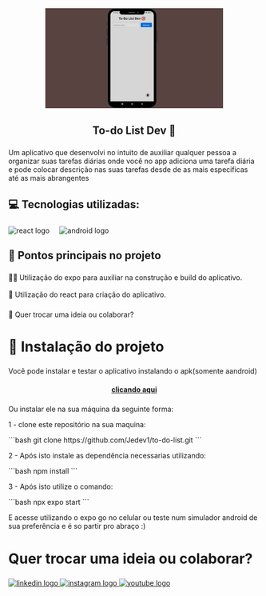 <div align="center">
  <img height="200" src="mobile-preview.png"  />
</div>

###

<h2 align="center">To-do List Dev 🎯</h2>

###

<p align="left">Um aplicativo que desenvolvi no intuito de auxiliar qualquer pessoa a organizar suas tarefas diárias onde você no app adiciona uma tarefa diária e pode colocar descrição nas suas tarefas desde de as mais especificas até as mais abrangentes</p>

###

<h2 align="left">💻 Tecnologias utilizadas:</h2>

###

<div align="left">
  <img src="https://skillicons.dev/icons?i=react" height="40" alt="react logo"  />
  <img width="12" />
  <img src="https://cdn.simpleicons.org/android/3DDC84" height="40" alt="android logo"  />
</div>

###

<h2 align="left">🎯 Pontos principais no projeto</h2>

###

<p align="left">👨‍💻 Utilização do expo para auxiliar na construção e build do aplicativo.<br><br>📱  Utilização do react para criação do aplicativo.</p>

###

<p align="left">📌 Quer trocar uma ideia ou colaborar?</p>

###

<h1 align="left">📃 Instalação do projeto</h1>

###

<p align="left">Você pode instalar e testar o aplicativo instalando o apk(somente aandroid)</p>
<h4 align="center"><a href="https://drive.google.com/file/d/1n3gpHkmnIA8OWyfSGCGLu6yXvlkFpxUA/view?usp=sharing">clicando aqui</a></h4>

###

<p align="left">Ou instalar ele na sua máquina da seguinte forma:</p>
<p align="left">1 - clone este repositório na sua maquina: </p>
```bash
   git clone https://github.com/Jedev1/to-do-list.git
   ```
<p align="left">2 - Após isto instale as dependência necessarias utilizando: </p>
```bash
   npm install
   ```

<p align="left">3 - Após isto utilize o comando: </p>
```bash
   npx expo start
   ```
<p align="left">E acesse utilizando o expo go no celular ou teste num simulador android de sua preferência e é so partir pro abraço :) </p>


###

<h1 align="left">Quer trocar uma ideia ou colaborar?</h1>

###

<div align="left">
  <a href="https://www.linkedin.com/in/jo%C3%A3o-enrique/" target="_blank">
    <img src="https://raw.githubusercontent.com/maurodesouza/profile-readme-generator/master/src/assets/icons/social/linkedin/default.svg" width="52" height="40" alt="linkedin logo"  />
  </a>
  <a href="https://www.instagram.com/devlag_/" target="_blank">
    <img src="https://raw.githubusercontent.com/maurodesouza/profile-readme-generator/master/src/assets/icons/social/instagram/default.svg" width="52" height="40" alt="instagram logo"  />
  </a>
  <a href="https://www.youtube.com/@Devlag" target="_blank">
    <img src="https://raw.githubusercontent.com/maurodesouza/profile-readme-generator/master/src/assets/icons/social/youtube/default.svg" width="52" height="40" alt="youtube logo"  />
  </a>
</div>

###
